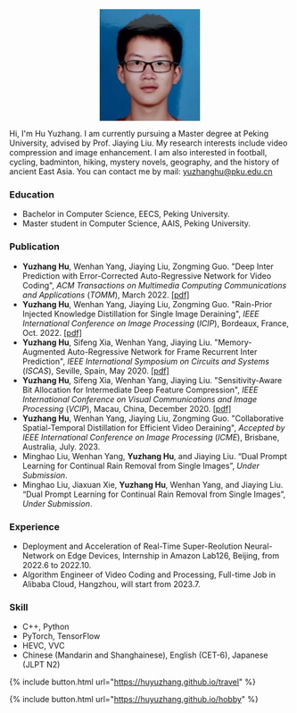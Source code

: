 <!-- ![Image](images/hyz7.jpg) -->

<div  align="center">    
 <img src="images/hyz7.jpg" width = "180" height = "200" align=center />
</div>
<!-- <img src="images/hyz6.jpg)" width="60"> -->

Hi, I'm Hu Yuzhang. I am currently pursuing a Master degree at Peking University, advised by Prof. Jiaying Liu.
My research interests include video compression and image enhancement.
I am also interested in football, cycling, badminton, hiking, mystery novels, geography, and the history of ancient East Asia.
You can contact me by mail: yuzhanghu@pku.edu.cn

<!-- ### Markdown

Markdown is a lightweight and easy-to-use syntax for styling your writing. It includes conventions for

```markdown
Syntax highlighted code block

# Header 1
## Header 2
### Header 3

- Bulleted
- List

1. Numbered
2. List

**Bold** and _Italic_ and `Code` text

[Link](url) and ![Image](src)
​``` -->


### Education

- Bachelor in Computer Science, EECS, Peking University.
- Master student in Computer Science, AAIS, Peking University.


### Publication
- **Yuzhang Hu**, Wenhan Yang, Jiaying Liu, Zongming Guo. "Deep Inter Prediction with Error-Corrected Auto-Regressive Network for Video Coding", *ACM Transactions on Multimedia Computing Communications and Applications* (*TOMM*), March 2022. [[pdf]](https://doi.acm.org/?doi=3528173)
- **Yuzhang Hu**, Wenhan Yang, Jiaying Liu, Zongming Guo. "Rain-Prior Injected Knowledge Distillation for Single Image Deraining", *IEEE International Conference on Image Processing* (*ICIP*), Bordeaux, France, Oct. 2022. [[pdf]](http://39.96.165.147/Pub%20Files/2022/hyz_icip22.pdf)
- **Yuzhang Hu**, Sifeng Xia, Wenhan Yang, Jiaying Liu. "Memory-Augmented Auto-Regressive Network for Frame Recurrent Inter Prediction", *IEEE International Symposium on Circuits and Systems* (*ISCAS*), Seville, Spain, May 2020. [[pdf]](http://39.96.165.147/Pub%20Files/2020/hyz_iscas20.pdf)
- **Yuzhang Hu**, Sifeng Xia, Wenhan Yang, Jiaying Liu. "Sensitivity-Aware Bit Allocation for Intermediate Deep Feature Compression", *IEEE International Conference on Visual Communications and Image Processing* (*VCIP*), Macau, China, December 2020. [[pdf]](http://39.96.165.147/Pub%20Files/2020/hyz_vcip20.pdf)
- **Yuzhang Hu**, Wenhan Yang, Jiaying Liu, Zongming Guo. "Collaborative Spatial-Temporal Distillation for Efficient Video Deraining", *Accepted by IEEE International Conference on Image Processing* (*ICME*), Brisbane, Australia, July. 2023.
- Minghao Liu, Wenhan Yang, **Yuzhang Hu**, and Jiaying Liu. “Dual Prompt Learning for Continual Rain Removal from Single Images”, *Under Submission*.
- Minghao Liu, Jiaxuan Xie, **Yuzhang Hu**, Wenhan Yang, and Jiaying Liu. “Dual Prompt Learning for Continual Rain Removal from Single Images”, *Under Submission*.



### Experience
- Deployment and Acceleration of Real-Time Super-Reolution Neural-Network on Edge Devices, Internship in Amazon Lab126, Beijing, from 2022.6 to 2022.10.
- Algorithm Engineer of Video Coding and Processing, Full-time Job in Alibaba Cloud, Hangzhou, will start from 2023.7.


### Skill
- C++, Python
- PyTorch, TensorFlow
- HEVC, VVC
- Chinese (Mandarin and Shanghainese), English (CET-6), Japanese (JLPT N2)


{% include button.html url="https://huyuzhang.github.io/travel" %}

{% include button.html url="https://huyuzhang.github.io/hobby" %}